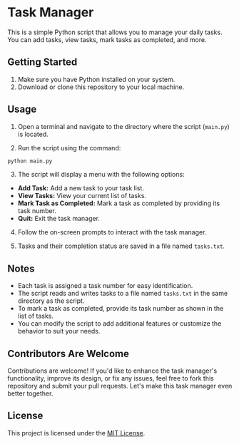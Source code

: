 # Task Manager

This is a simple Python script that allows you to manage your daily tasks. You can add tasks, view tasks, mark tasks as completed, and more.

## Getting Started

1. Make sure you have Python installed on your system.
2. Download or clone this repository to your local machine.

## Usage

1. Open a terminal and navigate to the directory where the script (`main.py`) is located.

2. Run the script using the command: 

```sh
python main.py
```

3. The script will display a menu with the following options:
- **Add Task:** Add a new task to your task list.
- **View Tasks:** View your current list of tasks.
- **Mark Task as Completed:** Mark a task as completed by providing its task number.
- **Quit:** Exit the task manager.

4. Follow the on-screen prompts to interact with the task manager.

5. Tasks and their completion status are saved in a file named `tasks.txt`.

## Notes

- Each task is assigned a task number for easy identification.
- The script reads and writes tasks to a file named `tasks.txt` in the same directory as the script.
- To mark a task as completed, provide its task number as shown in the list of tasks.
- You can modify the script to add additional features or customize the behavior to suit your needs.

## Contributors Are Welcome

Contributions are welcome! If you'd like to enhance the task manager's functionality, improve its design, or fix any issues, feel free to fork this repository and submit your pull requests. Let's make this task manager even better together.

## License

This project is licensed under the [MIT License](LICENSE).
